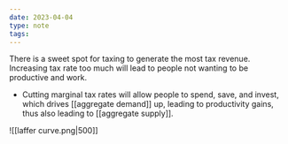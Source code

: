 ```yaml
---
date: 2023-04-04
type: note
tags: 
---
```


There is a sweet spot for taxing to generate the most tax revenue. Increasing tax rate too much will lead to people not wanting to be productive and work.
- Cutting marginal tax rates will allow people to spend, save, and invest, which drives [[aggregate demand]] up, leading to productivity gains, thus also leading to [[aggregate supply]].

![[laffer curve.png|500]]
